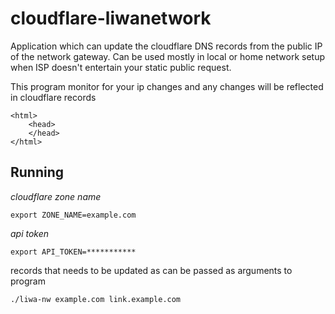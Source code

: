 
# cloudflare-liwanetwork

Application which can update the cloudflare DNS records from the public IP of the network gateway. Can be used mostly in local or home network setup when ISP doesn't entertain your static public request.

This program monitor for your ip changes and any changes will be reflected in cloudflare records 

    <html>
	    <head>
	    </head>
    </html>


## Running

*cloudflare zone name*

    export ZONE_NAME=example.com

*api token*

    export API_TOKEN=***********

 

records that needs to be updated as can be passed as arguments to program

    ./liwa-nw example.com link.example.com
